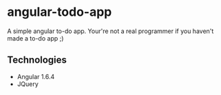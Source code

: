 # angular-todo-app
A simple angular to-do app. Your're not a real programmer if you haven't made a to-do app ;)


## Technologies

* Angular 1.6.4
* JQuery
